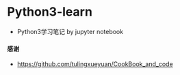 # Python3-learn
- Python3学习笔记 by jupyter notebook
#### 感谢
- https://github.com/tulingxueyuan/CookBook_and_code
